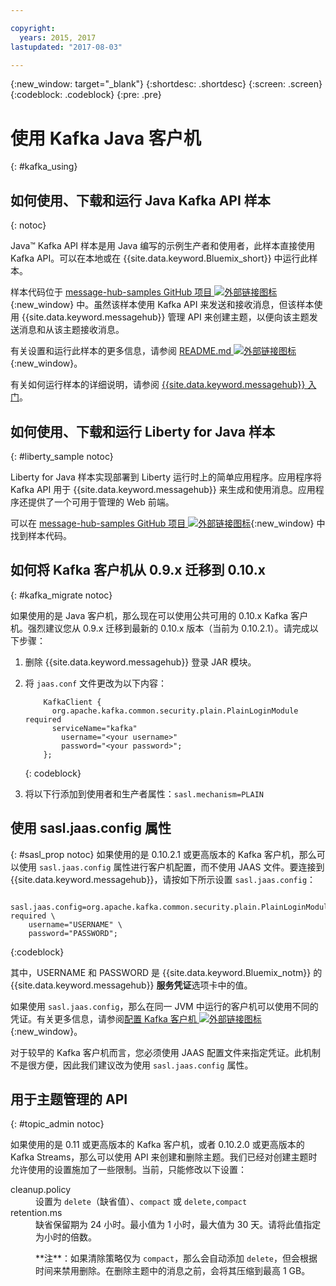 ```yaml
---

copyright:
  years: 2015, 2017
lastupdated: "2017-08-03"

---
```


{:new_window: target="_blank"}
{:shortdesc: .shortdesc}
{:screen: .screen}
{:codeblock: .codeblock}
{:pre: .pre}

# 使用 Kafka Java 客户机
{: #kafka_using}

## 如何使用、下载和运行 Java Kafka API 样本
{: notoc}

Java&trade; Kafka API 样本是用 Java 编写的示例生产者和使用者，此样本直接使用 Kafka API。可以在本地或在 {{site.data.keyword.Bluemix_short}} 中运行此样本。

样本代码位于 [message-hub-samples GitHub 项目 ![外部链接图标](../../icons/launch-glyph.svg "外部链接图标")](https://github.com/ibm-messaging/message-hub-samples/tree/master/kafka-java-console-sample){:new_window} 中。虽然该样本使用 Kafka API 来发送和接收消息，但该样本使用 {{site.data.keyword.messagehub}} 管理 API 来创建主题，以便向该主题发送消息和从该主题接收消息。

有关设置和运行此样本的更多信息，请参阅 [README.md ![外部链接图标](../../icons/launch-glyph.svg "外部链接图标")](https://github.com/ibm-messaging/message-hub-samples/tree/master/kafka-java-console-sample){:new_window}。

有关如何运行样本的详细说明，请参阅 [{{site.data.keyword.messagehub}} 入门](/docs/services/MessageHub/index.html#getting_started_steps)。

## 如何使用、下载和运行 Liberty for Java 样本
{: #liberty_sample notoc}

Liberty for Java 样本实现部署到 Liberty 运行时上的简单应用程序。应用程序将 Kafka API 用于 {{site.data.keyword.messagehub}} 来生成和使用消息。应用程序还提供了一个可用于管理的 Web 前端。

可以在 [message-hub-samples GitHub 项目 ![外部链接图标](../../icons/launch-glyph.svg "外部链接图标")](https://github.com/ibm-messaging/message-hub-samples/tree/master/kafka-java-liberty-sample){:new_window} 中找到样本代码。

## 如何将 Kafka 客户机从 0.9.x 迁移到 0.10.x
{: #kafka_migrate notoc}


如果使用的是 Java 客户机，那么现在可以使用公共可用的 0.10.x Kafka 客户机。强烈建议您从 0.9.x 迁移到最新的 0.10.x 版本（当前为 0.10.2.1）。请完成以下步骤：

1. 删除 {{site.data.keyword.messagehub}} 登录 JAR 模块。
2. 将 <code>jaas.conf</code> 文件更改为以下内容：
    ```
        KafkaClient {
          org.apache.kafka.common.security.plain.PlainLoginModule required
          serviceName="kafka"
            username="<your username>"
            password="<your password>";
        };
    ```
    {: codeblock}

3. 将以下行添加到使用者和生产者属性：<code>sasl.mechanism=PLAIN</code>

<!--
17/10/17 - Karen: following info duplicated at messagehub063 
-->

## 使用 sasl.jaas.config 属性
{: #sasl_prop notoc}
如果使用的是 0.10.2.1 或更高版本的 Kafka 客户机，那么可以使用 <code>sasl.jaas.config</code> 属性进行客户机配置，而不使用 JAAS 文件。要连接到 {{site.data.keyword.messagehub}}，请按如下所示设置 <code>sasl.jaas.config</code>：
<pre>
<code>    sasl.jaas.config=org.apache.kafka.common.security.plain.PlainLoginModule required \
    username="USERNAME" \
    password="PASSWORD";</code>
</pre>
{:codeblock}

其中，USERNAME 和 PASSWORD 是 {{site.data.keyword.Bluemix_notm}} 的 {{site.data.keyword.messagehub}} **服务凭证**选项卡中的值。

如果使用 <code>sasl.jaas.config</code>，那么在同一 JVM 中运行的客户机可以使用不同的凭证。有关更多信息，请参阅[配置 Kafka 客户机 ![外部链接图标](../../icons/launch-glyph.svg "外部链接图标")](http://kafka.apache.org/documentation/#security_sasl_plain_clientconfig){:new_window}。

对于较早的 Kafka 客户机而言，您必须使用 JAAS 配置文件来指定凭证。此机制不是很方便，因此我们建议改为使用 <code>sasl.jaas.config</code> 属性。

<!-- 
17/10/17 - Karen: following info duplicated at messagehub108
 -->

## 用于主题管理的 API
{: #topic_admin notoc}

如果使用的是 0.11 或更高版本的 Kafka 客户机，或者 0.10.2.0 或更高版本的 Kafka Streams，那么可以使用 API 来创建和删除主题。我们已经对创建主题时允许使用的设置施加了一些限制。当前，只能修改以下设置：

<dl>
<dt>cleanup.policy</dt>
<dd>设置为 <code>delete</code>（缺省值）、<code>compact</code> 或 <code>delete,compact</code></dd>
<dt>retention.ms</dt>
<dd>缺省保留期为 24 小时。最小值为 1 小时，最大值为 30 天。请将此值指定为小时的倍数。

<p>**注**：如果清除策略仅为 <code>compact</code>，那么会自动添加 <code>delete</code>，但会根据时间来禁用删除。在删除主题中的消息之前，会将其压缩到最高 1 GB。</p>
</dd>
</dl>

<!--
new topic that includes content from existing topics about samples and migration
-->

